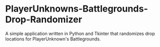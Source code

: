 # PlayerUnknowns-Battlegrounds-Drop-Randomizer
A simple application written in Python and Tkinter that randomizes drop locations for PlayerUnknown's Battlegrounds.


